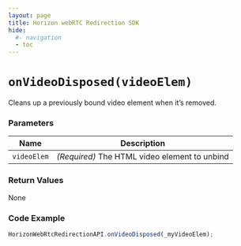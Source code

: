 ```yaml
---
layout: page
title: Horizon webRTC Redirection SDK
hide:
  #- navigation
  - toc
---
```

# `onVideoDisposed(videoElem)`

Cleans up a previously bound video element when it’s removed.

### Parameters

| Name        | Description |
|-------------|-------------|
| `videoElem` | *(Required)* The HTML video element to unbind |

### Return Values
None

### Code Example
```js
HorizonWebRtcRedirectionAPI.onVideoDisposed(_myVideoElem);
```

